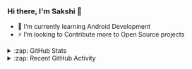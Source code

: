 ### Hi there, I'm Sakshi 👋

- 🌱 I’m currently learning Android Development 
- ⚡ I’m looking to Contribute more to Open Source projects

<details>
  <summary>:zap: GitHub Stats</summary>
  <img align="left" alt="Sakshi's Github Stats" src="https://github-readme-stats.vercel.app/api?username=sakshi-1604&show_icons=true&theme=material-palenight"/>
</details>

<details>
  <summary>:zap: Recent GitHub Activity</summary>
</details>

